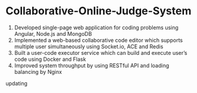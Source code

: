 # Collaborative-Online-Judge-System
1. Developed single-page web application for coding problems using Angular, Node.js and MongoDB
2. Implemented a web-based collaborative code editor which supports multiple user simultaneously using Socket.io, ACE and Redis
3. Built a user-code executor service which can build and execute user’s code using Docker and Flask
4. Improved system throughput by using RESTful API and loading balancing by Nginx

updating
